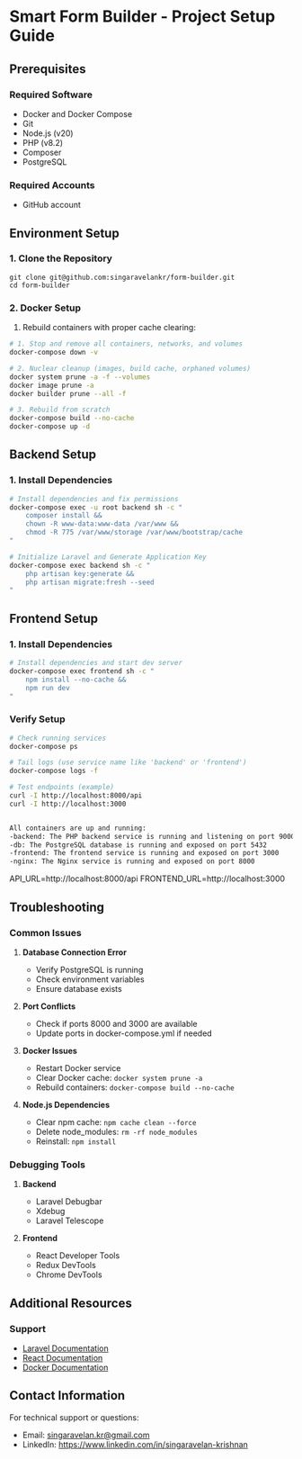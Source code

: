 # Smart Form Builder - Project Setup Guide

## Prerequisites

### Required Software
- Docker and Docker Compose
- Git
- Node.js (v20)
- PHP (v8.2)
- Composer
- PostgreSQL

### Required Accounts
- GitHub account

## Environment Setup

### 1. Clone the Repository
```gitbash
git clone git@github.com:singaravelankr/form-builder.git
cd form-builder

```
### 2. Docker Setup
1. Rebuild containers with proper cache clearing:
```bash
# 1. Stop and remove all containers, networks, and volumes
docker-compose down -v

# 2. Nuclear cleanup (images, build cache, orphaned volumes)
docker system prune -a -f --volumes
docker image prune -a
docker builder prune --all -f

# 3. Rebuild from scratch
docker-compose build --no-cache
docker-compose up -d

```

## Backend Setup

### 1. Install Dependencies
```bash
# Install dependencies and fix permissions
docker-compose exec -u root backend sh -c "
    composer install &&
    chown -R www-data:www-data /var/www &&
    chmod -R 775 /var/www/storage /var/www/bootstrap/cache
"

# Initialize Laravel and Generate Application Key
docker-compose exec backend sh -c "
    php artisan key:generate &&
    php artisan migrate:fresh --seed
"
```

## Frontend Setup

### 1. Install Dependencies
```bash
# Install dependencies and start dev server
docker-compose exec frontend sh -c "
    npm install --no-cache && 
    npm run dev
"
```


### Verify Setup

```bash
# Check running services
docker-compose ps

# Tail logs (use service name like 'backend' or 'frontend')
docker-compose logs -f

# Test endpoints (example)
curl -I http://localhost:8000/api
curl -I http://localhost:3000


All containers are up and running:
-backend: The PHP backend service is running and listening on port 9000 internally
-db: The PostgreSQL database is running and exposed on port 5432
-frontend: The frontend service is running and exposed on port 3000
-nginx: The Nginx service is running and exposed on port 8000
```
API_URL=http://localhost:8000/api
FRONTEND_URL=http://localhost:3000


## Troubleshooting

### Common Issues

1. **Database Connection Error**
   - Verify PostgreSQL is running
   - Check environment variables
   - Ensure database exists

2. **Port Conflicts**
   - Check if ports 8000 and 3000 are available
   - Update ports in docker-compose.yml if needed

3. **Docker Issues**
   - Restart Docker service
   - Clear Docker cache: `docker system prune -a`
   - Rebuild containers: `docker-compose build --no-cache`

4. **Node.js Dependencies**
   - Clear npm cache: `npm cache clean --force`
   - Delete node_modules: `rm -rf node_modules`
   - Reinstall: `npm install`

### Debugging Tools

1. **Backend**
   - Laravel Debugbar
   - Xdebug
   - Laravel Telescope

2. **Frontend**
   - React Developer Tools
   - Redux DevTools
   - Chrome DevTools

## Additional Resources

### Support
- [Laravel Documentation](https://laravel.com/docs)
- [React Documentation](https://reactjs.org/docs)
- [Docker Documentation](https://docs.docker.com)

## Contact Information

For technical support or questions:
- Email: singaravelan.kr@gmail.com
- LinkedIn: https://www.linkedin.com/in/singaravelan-krishnan

